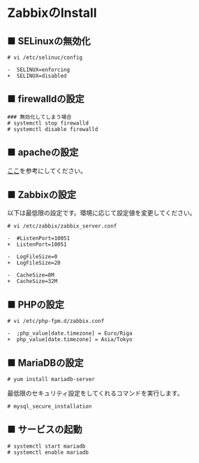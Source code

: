 # ZabbixのInstall
## ■ SELinuxの無効化
```
# vi /etc/selinuc/config
```
```
-  SELINUX=enforcing
+  SELINUX=disabled
```
## ■ firewalldの設定
```
### 無効化してしまう場合
# systemctl stop firewalld
# systemctl disable firewalld
```
## ■ apacheの設定
[ここ](https://github.com/thetaru/memorandum/tree/master/OS/Linux/CentOS8/apache)を参考にしてください。
## ■ Zabbixの設定
以下は最低限の設定です。環境に応じて設定値を変更してください。
```
# vi /etc/zabbix/zabbix_server.conf
```
```
-  #ListenPort=10051
+  ListenPort=10051

-  LogFileSize=0
+  LogFileSize=20

-  CacheSize=8M
+  CacheSize=32M
```
## ■ PHPの設定
```
# vi /etc/php-fpm.d/zabbix.conf
```
```
-  ;php_value[date.timezone] = Euro/Riga
+  php_value[date.timezone] = Asia/Tokyo
```
## ■ MariaDBの設定
```
# yum install mariadb-server
```
最低限のセキュリティ設定をしてくれるコマンドを実行します。
```
# mysql_secure_installation
```
## ■ サービスの起動
```
# systemctl start mariadb
# systemctl enable mariadb
```

